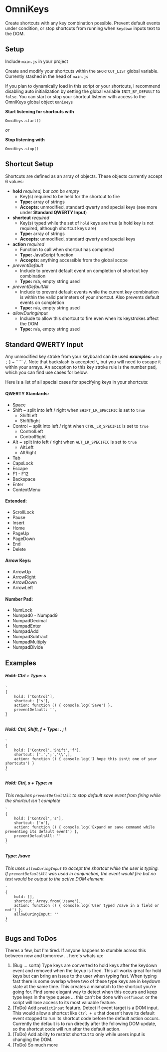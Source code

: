 # OmniKeys
Create shortcuts with any key combination possible. Prevent default events under condition, or stop shortcuts from running when `keydown` inputs text to the DOM.

## Setup
Include `main.js` in your project

Create and modify your shortcuts within the `SHORTCUT_LIST` global variable. Currently stashed in the head of `main.js`

If you plan to dynamically load in this script or your shortcuts, I recommend disabling auto initialization by setting the global variable `INIT_BY_DEFAULT` to `false`. You can start or stop your shortcut listener with access to the OmniKeys global object `OmniKeys`

**Start listening for shortcuts with**

	OmniKeys.start()
	
*or*

**Stop listening with**

	OmniKeys.stop()
	
## Shortcut Setup
Shortcuts are defined as an array of objects. These objects currently accept 6 values:

* **hold** *required, but can be empty*
	* Key(s) required to be held for the shortcut to fire
	* **Type:** array of strings
	* **Accepts:** unmodified, standard qwerty and special keys  (see more under **Standard QWERTY Input**)
* **shortcut** *required*
	* Key(s) typed while the set of `hold` keys are true (a hold key is not required, although shortcut keys are)
	* **Type:** array of strings
	* **Accepts:** unmodified, standard qwerty and special keys
* **action** *required*
	* Function to call when shortcut has completed
	* **Type:** JavaScript function
	* **Accepts:** anything accessible from the global scope
* *preventDefault*
	* Include to prevent default event on completion of shortcut key combination
	* **Type:** n/a, empty string used
* *preventDefaultAll*
	* Include to prevent default events while the current key combination is within the valid parimeters of your shortcut. Also prevents default events on completion
	* **Type:** n/a, empty string used
* *allowDuringInput*
	* Include to allow this shortcut to fire even when its keystrokes affect the DOM
	* **Type:** n/a, empty string used
	
## Standard QWERTY Input
Any unmodified key stroke from your keyboard can be used ***examples:*** `a` `b` `y` `;` `]` `=` ````` `/`. Note that backslash is accepted `\`, but you will need to escape it within your arrays.
An acception to this key stroke rule is the number pad, which you can find use cases for below.

Here is a list of all special cases for specifying keys in your shortcuts:

#### QWERTY Standards:
* Space
* Shift ~ split into left / right when `SHIFT_LR_SPECIFIC` is set to `true`
	* ShiftLeft
	* ShiftRight
* Control ~ split into left / right when `CTRL_LR_SPECIFIC` is set to `true`
	* ControlLeft
	* ControlRight
* Alt ~ split into left / right when `ALT_LR_SPECIFIC` is set to `true`
	* AltLeft
	* AltRight
* Tab
* CapsLock
* Escape
* F1 - F12
* Backspace
* Enter
* ContextMenu

#### Extended:
* ScrollLock
* Pause
* Insert
* Home
* PageUp
* PageDown
* End
* Delete
	
#### Arrow Keys:
* ArrowUp
* ArrowRight
* ArrowDown
* ArrowLeft
	
#### Number Pad:
* NumLock
* Numpad0 - Numpad9
* NumpadDecimal
* NumpadEnter
* NumpadAdd
* NumpadSubtract
* NumpadMultiply
* NumpadDivide
	 
## Examples

##### Hold: Ctrl + Type: s

	`
	{
		hold: ['Control'],
		shortcut: ['s'],
		action: function () { console.log('Save') },
		preventDefault: '',
	}
	`
	
##### Hold: Ctrl, Shift, f + Type: . ; \

	`
	{
		hold: ['Control','Shift','f'],
		shortcut: ['.',';','\\',],
		action: function () { console.log('I hope this isn\t one of your shortcuts') }
	}
	`
	
##### Hold: Ctrl, s + Type: m
*This requires `preventDefaultAll` to stop default save event from firing while the shortcut isn't complete*

	`
	{
		hold: ['Control','s'],
		shortcut: ['m'],
		action: function () { console.log('Expand on save command while preventing its default event') },
		preventDefaultAll: ''
	}
	`
	
##### Type: /save
*This uses `allowDuringInput` to accept the shortcut while the user is typing. If `preventDefaultAll` was used in conjunction, the event would fire but no text would be output to the active DOM element*

	`
	{
		hold: [],
		shortcut: Array.from('/save'),
		action: function () { console.log('User typed /save in a field or not') },
		allowDuringInput: ''
	}
	`
	
## Bugs and ToDos
Theres a few, but I'm tired. If anyone happens to stumble across this between now and tomorrow ... here's whats up:
1. (Bug ... sorta) Type keys are converted to hold keys after the keydown event and removed when the keyup is fired. This all works great for hold keys but can bring an issue to the user when typing fast. When typing fast there is some overlap where two of these type keys are in keydown state at the same time. This creates a mismatch to the shortcut you're going for. Find some elegant way to detect when this occurs and keep type keys in the type queue ... this can't be done with `setTimout` or the script will lose access to its most valuable feature.
2. (ToDo) Add `predictInput` feature. Detect if event target is a DOM input. This would allow a shortcut like `Ctrl + s` that doesn't have its default event stopped to run its shortcut code before the default action occurs. Currently the default is to run directly after the following DOM update, so the shortcut code will run after the default action.
3. (ToDo) Add ability to restrict shortcut to only while users input is changing the DOM.
4. (ToDo) So much more
